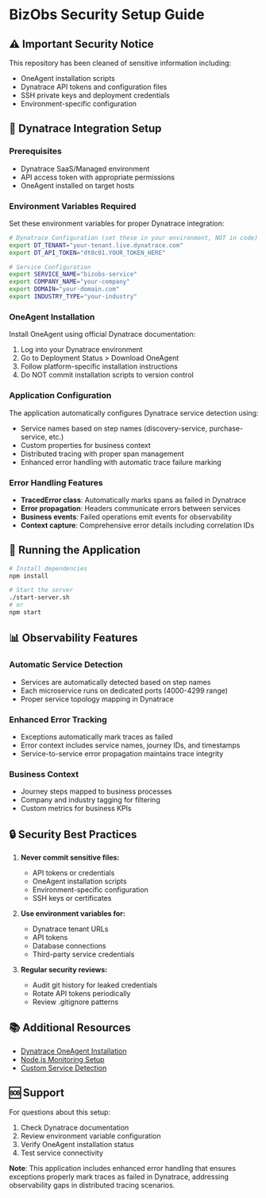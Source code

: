 # BizObs Security Setup Guide

## ⚠️ Important Security Notice
This repository has been cleaned of sensitive information including:
- OneAgent installation scripts 
- Dynatrace API tokens and configuration files
- SSH private keys and deployment credentials
- Environment-specific configuration

## 🔧 Dynatrace Integration Setup

### Prerequisites
- Dynatrace SaaS/Managed environment 
- API access token with appropriate permissions
- OneAgent installed on target hosts

### Environment Variables Required
Set these environment variables for proper Dynatrace integration:

```bash
# Dynatrace Configuration (set these in your environment, NOT in code)
export DT_TENANT="your-tenant.live.dynatrace.com"
export DT_API_TOKEN="dt0c01.YOUR_TOKEN_HERE"

# Service Configuration  
export SERVICE_NAME="bizobs-service"
export COMPANY_NAME="your-company"
export DOMAIN="your-domain.com"
export INDUSTRY_TYPE="your-industry"
```

### OneAgent Installation
Install OneAgent using official Dynatrace documentation:
1. Log into your Dynatrace environment
2. Go to Deployment Status > Download OneAgent
3. Follow platform-specific installation instructions
4. Do NOT commit installation scripts to version control

### Application Configuration
The application automatically configures Dynatrace service detection using:
- Service names based on step names (discovery-service, purchase-service, etc.)
- Custom properties for business context
- Distributed tracing with proper span management
- Enhanced error handling with automatic trace failure marking

### Error Handling Features
- **TracedError class**: Automatically marks spans as failed in Dynatrace
- **Error propagation**: Headers communicate errors between services
- **Business events**: Failed operations emit events for observability
- **Context capture**: Comprehensive error details including correlation IDs

## 🚀 Running the Application

```bash
# Install dependencies
npm install

# Start the server
./start-server.sh
# or
npm start
```

## 📊 Observability Features

### Automatic Service Detection
- Services are automatically detected based on step names
- Each microservice runs on dedicated ports (4000-4299 range)
- Proper service topology mapping in Dynatrace

### Enhanced Error Tracking
- Exceptions automatically mark traces as failed
- Error context includes service names, journey IDs, and timestamps
- Service-to-service error propagation maintains trace integrity

### Business Context
- Journey steps mapped to business processes
- Company and industry tagging for filtering
- Custom metrics for business KPIs

## 🔒 Security Best Practices

1. **Never commit sensitive files:**
   - API tokens or credentials
   - OneAgent installation scripts
   - Environment-specific configuration
   - SSH keys or certificates

2. **Use environment variables for:**
   - Dynatrace tenant URLs
   - API tokens
   - Database connections
   - Third-party service credentials

3. **Regular security reviews:**
   - Audit git history for leaked credentials
   - Rotate API tokens periodically
   - Review .gitignore patterns

## 📚 Additional Resources

- [Dynatrace OneAgent Installation](https://docs.dynatrace.com)
- [Node.js Monitoring Setup](https://docs.dynatrace.com/docs/setup-and-configuration/setup-on-k8s)
- [Custom Service Detection](https://docs.dynatrace.com/docs/how-to-use-dynatrace/services/service-detection-and-naming)

## 🆘 Support

For questions about this setup:
1. Check Dynatrace documentation
2. Review environment variable configuration
3. Verify OneAgent installation status
4. Test service connectivity

**Note**: This application includes enhanced error handling that ensures exceptions properly mark traces as failed in Dynatrace, addressing observability gaps in distributed tracing scenarios.